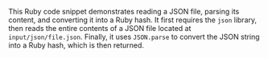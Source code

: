 This Ruby code snippet demonstrates reading a JSON file, parsing its content, and converting it into a Ruby hash. It first requires the `json` library, then reads the entire contents of a JSON file located at `input/json/file.json`. Finally, it uses `JSON.parse` to convert the JSON string into a Ruby hash, which is then returned.
